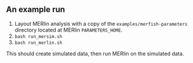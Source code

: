 ## An example run

1. Layout MERlin analysis with a copy of the `examples/merfish-parameters` directory located at MERlin `PARAMETERS_HOME`.
2. `bash run_mersim.sh`
3. `bash run_merlin.sh`

This should create simulated data, then run MERlin on the simulated data.
